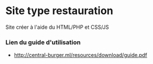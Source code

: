 # Site type restauration 
Site créer à l'aide du HTML/PHP et CSS/JS

### Lien du guide d'utilisation
- http://central-burger.ml/resources/download/guide.pdf

